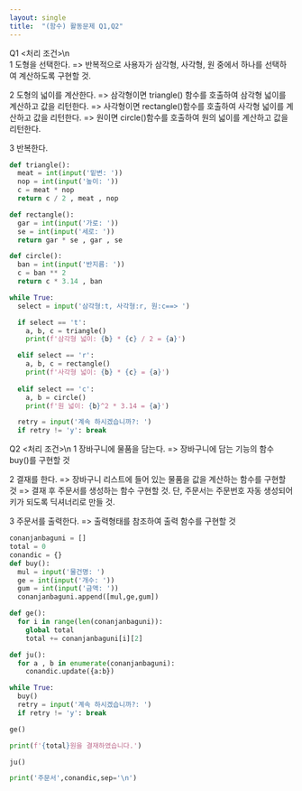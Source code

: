 ```yaml
---
layout: single
title:  "(함수) 활동문제 Q1,Q2"
---
```


Q1
<처리 조건>\n   
1 도형을 선택한다. 
=> 반복적으로 사용자가 삼각형, 사각형, 원 중에서 하나를 선택하여 계산하도록 구현할 것. 

2 도형의 넓이를 계산한다. 
=> 삼각형이면 triangle() 함수를 호출하여 삼각형 넓이를 계산하고 값을 리턴한다.
=> 사각형이면 rectangle()함수를 호출하여 사각형 넓이를 계산하고 값을 리턴한다.
=> 원이면 circle()함수를 호출하여 원의 넓이를 계산하고 값을 리턴한다.

3 반복한다.

~~~python
def triangle():
  meat = int(input('밑변: '))
  nop = int(input('높이: '))
  c = meat * nop
  return c / 2 , meat , nop

def rectangle():
  gar = int(input('가로: '))
  se = int(input('세로: '))
  return gar * se , gar , se

def circle():
  ban = int(input('반지름: '))
  c = ban ** 2
  return c * 3.14 , ban

while True:
  select = input('삼각형:t, 사각형:r, 원:c==> ')

  if select == 't': 
    a, b, c = triangle()
    print(f'삼각형 넓이: {b} * {c} / 2 = {a}')

  elif select == 'r': 
    a, b, c = rectangle()
    print(f'사각형 넓이: {b} * {c} = {a}')
  
  elif select == 'c': 
    a, b = circle()
    print(f'원 넓이: {b}^2 * 3.14 = {a}')

  retry = input('계속 하시겠습니까?: ')
  if retry != 'y': break
~~~

Q2
<처리 조건>\n
1 장바구니에 물품을 담는다. 
=> 장바구니에 담는 기능의 함수 buy()를 구현할 것

2 결재를 한다. 
=> 장바구니 리스트에 들어 있는 물품을 값을 계산하는 함수를 구현할 것
=> 결재 후 주문서를 생성하는 함수 구현할 것. 단, 주문서는 주문번호 자동 생성되어 키가 되도록 딕셔너리로 만들 것. 

3 주문서를 출력한다. 
=> 출력형태를 참조하여 출력 함수를 구현할 것

~~~python
conanjanbaguni = []
total = 0
conandic = {}
def buy():
  mul = input('물건명: ')
  ge = int(input('개수: '))
  gum = int(input('금액: '))
  conanjanbaguni.append([mul,ge,gum])

def ge():
  for i in range(len(conanjanbaguni)):
    global total
    total += conanjanbaguni[i][2]

def ju():
  for a , b in enumerate(conanjanbaguni):
    conandic.update({a:b})

while True:
  buy()
  retry = input('계속 하시겠습니까?: ')
  if retry != 'y': break

ge()

print(f'{total}원을 결재하였습니다.')

ju()

print('주문서',conandic,sep='\n')
~~~


